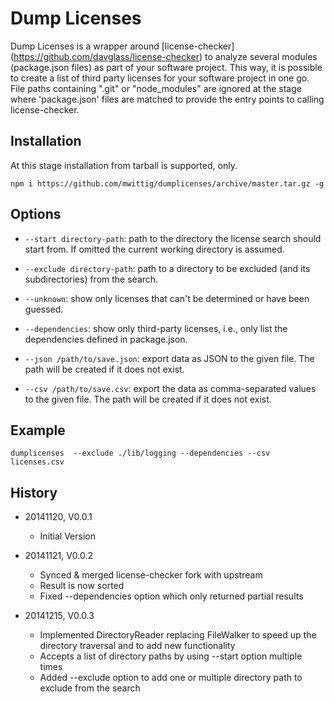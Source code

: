 Dump Licenses
=============

Dump Licenses is a wrapper around [license-checker] (https://github.com/davglass/license-checker) to analyze
several modules (package.json files) as part of your software project. This way, it is possible to create a list of 
third party licenses for your software project in one go. File paths containing ".git" or "node_modules" are ignored 
at the stage where 'package.json' files are matched to provide the entry points to calling license-checker. 

Installation
------------

At this stage installation from tarball is supported, only.

    npm i https://github.com/mwittig/dumplicenses/archive/master.tar.gz -g

Options
-------

* `--start directory-path`: path to the directory the license search should start from. 
    If omitted the current working directory is assumed.

* `--exclude directory-path`: path to a directory to be excluded (and its subdirectories) from the search.

* `--unknown`: show only licenses that can't be determined or have been guessed.

* `--dependencies`: show only third-party licenses, i.e., only list the dependencies defined in package.json.

* `--json /path/to/save.json`: export data as JSON to the given file. 
    The path will be created if it does not exist.

* `--csv /path/to/save.csv`: export the data as comma-separated values to the given file. 
    The path will be created if it does not exist.

Example
-------

    dumplicenses  --exclude ./lib/logging --dependencies --csv licenses.csv

History
-------

* 20141120, V0.0.1
    * Initial Version
    
* 20141121, V0.0.2
    * Synced & merged license-checker fork with upstream
    * Result is now sorted
    * Fixed --dependencies option which only returned partial results

* 20141215, V0.0.3
    * Implemented DirectoryReader replacing FileWalker to speed up the directory traversal and to add new functionality
    * Accepts a list of directory paths by using --start option multiple times
    * Added --exclude option to add one or multiple directory path to exclude from the search
